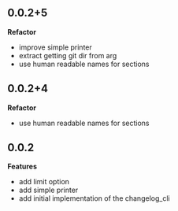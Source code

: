 ## 0.0.2+5

**Refactor**

- improve simple printer
- extract getting git dir from arg
- use human readable names for sections

## 0.0.2+4

**Refactor**

- use human readable names for sections

## 0.0.2

**Features**

- add limit option
- add simple printer
- add initial implementation of the changelog_cli
